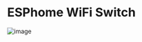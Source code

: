 # ESPhome WiFi Switch

![image](https://user-images.githubusercontent.com/6299989/143101106-42911383-edcb-41db-ba38-9b7ab36a8a3f.png)

